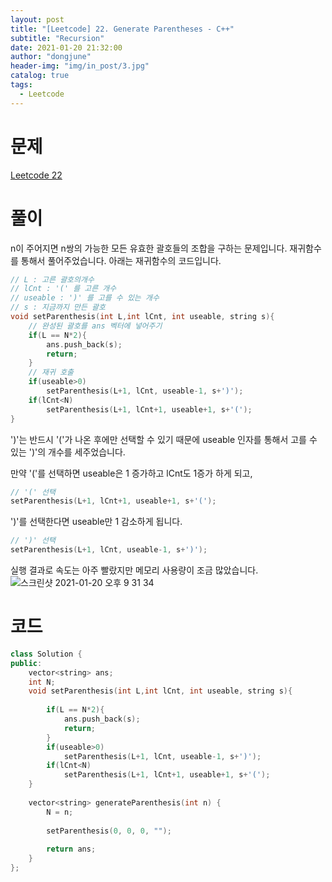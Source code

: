 ```yaml
---
layout: post
title: "[Leetcode] 22. Generate Parentheses - C++"
subtitle: "Recursion"
date: 2021-01-20 21:32:00
author: "dongjune"
header-img: "img/in_post/3.jpg"
catalog: true
tags:
  - Leetcode
---
```

# 문제
[Leetcode 22](https://leetcode.com/problems/generate-parentheses/)
# 풀이
n이 주어지면 n쌍의 가능한 모든 유효한 괄호들의 조합을 구하는 문제입니다.
재귀함수를 통해서 풀어주었습니다. 아래는 재귀함수의 코드입니다.
```c++
// L : 고른 괄호의개수
// lCnt : '(' 를 고른 개수
// useable : ')' 를 고를 수 있는 개수
// s : 지금까지 만든 괄호
void setParenthesis(int L,int lCnt, int useable, string s){
    // 완성된 괄호를 ans 벡터에 넣어주기
    if(L == N*2){
        ans.push_back(s);
        return;
    }
    // 재귀 호출
    if(useable>0)
        setParenthesis(L+1, lCnt, useable-1, s+')');
    if(lCnt<N)
        setParenthesis(L+1, lCnt+1, useable+1, s+'(');
}
```
')'는 반드시 '('가 나온 후에만 선택할 수 있기 때문에 useable 인자를 통해서 고를 수 있는 ')'의 개수를 세주었습니다.  

만약 '('를 선택하면 useable은 1 증가하고 lCnt도 1증가 하게 되고,
```c++
// '(' 선택
setParenthesis(L+1, lCnt+1, useable+1, s+'(');
```
')'를 선택한다면 useable만 1 감소하게 됩니다.
```c++
// ')' 선택
setParenthesis(L+1, lCnt, useable-1, s+')');
```
  

실행 결과로 속도는 아주 빨랐지만 메모리 사용량이 조금 많았습니다.
![스크린샷 2021-01-20 오후 9 31 34](https://user-images.githubusercontent.com/53213397/105176698-e9131380-5b68-11eb-83a2-0cb611fdc654.png)

# 코드
```c++
class Solution {
public:
    vector<string> ans;
    int N;
    void setParenthesis(int L,int lCnt, int useable, string s){
        
        if(L == N*2){
            ans.push_back(s);
            return;
        }
        if(useable>0)
            setParenthesis(L+1, lCnt, useable-1, s+')');
        if(lCnt<N)
            setParenthesis(L+1, lCnt+1, useable+1, s+'(');
    }
    
    vector<string> generateParenthesis(int n) {
        N = n;
        
        setParenthesis(0, 0, 0, "");
        
        return ans;
    }
};
```